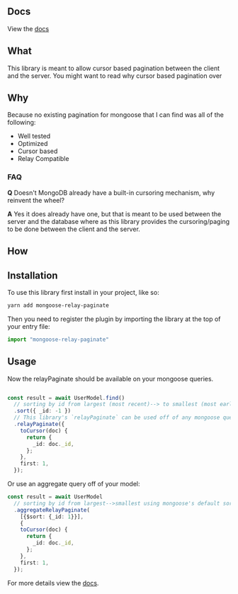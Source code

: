 ## Docs

View the [docs](https://johnsonjo4531.github.io/mongoose-relay-paginate/)

## What

This library is meant to allow cursor based pagination between the client and the server. You might want to read why cursor based pagination over

## Why

Because no existing pagination for mongoose that I can find was all of the following:

- Well tested
- Optimized
- Cursor based
- Relay Compatible

### FAQ

**Q** Doesn't MongoDB already have a built-in cursoring mechanism, why reinvent the wheel?

**A** Yes it does already have one, but that is meant to be used between the server and the database where as this library provides the cursoring/paging to be done between the client and the server.

## How

## Installation

To use this library first install in your project, like so:

```bash
yarn add mongoose-relay-paginate
```

Then you need to register the plugin by importing the library at the top of your entry file:

```ts
import "mongoose-relay-paginate"
```

## Usage

Now the relayPaginate should be available on your mongoose queries.


```ts

const result = await UserModel.find()
  // sorting by id from largest (most recent)--> to smallest (most early) using mongoose's default sort.
  .sort({ _id: -1 })
  // This library's `relayPaginate` can be used off of any mongoose query.
  .relayPaginate({
    toCursor(doc) {
      return {
        _id: doc._id,
      };
    },
    first: 1,
  });
```

Or use an aggregate query off of your model:

```ts
const result = await UserModel
  // sorting by id from largest-->smallest using mongoose's default sort.
  .aggregateRelayPaginate(
    [{$sort: {_id: 1}}],
    {
    toCursor(doc) {
      return {
        _id: doc._id,
      };
    },
    first: 1,
  });
```

For more details view the [docs](https://johnsonjo4531.github.io/mongoose-relay-paginate/).
